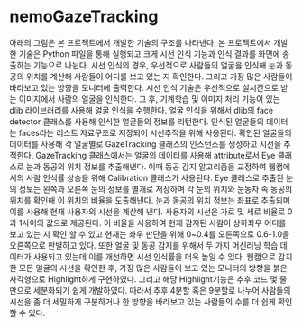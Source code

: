 # nemoGazeTracking


아래의 그림은 본 프로젝트에서 개발한 기술의 구조를 나타낸다. 본 프로젝트에서 개발한 기술은 Python 파일을 통해 실행되고 크게 시선 인식 기능과 인식 결과를 화면에 송출하는 기능으로 나뉜다. 시선 인식의 경우, 우선적으로 사람들의 얼굴을 인식해 눈과 동공의 위치를 계산해 사람들이 어디를 보고 있는 지 확인한다. 그리고 가장 많은 사람들이 바라보고 있는 방향을 모니터에 출력한다. 시선 인식 기술은 우선적으로 실시간으로 받는 이미지에서 사람의 얼굴을 인식한다. 그 후, 기계학습 및 이미지 처리 기능이 있는 dlib 라이브러리를 사용해 얼굴 인식을 수행한다. 얼굴 인식을 위해서 dlib의 face detector 클래스를 사용해 인식한 얼굴들의 정보를 리턴한다. 인식된 얼굴들의 데이터는 faces라는 리스트 자료구조로 저장되어 시선추적을 위해 사용된다. 확인된 얼굴들의 데이터를 사용해 각 얼굴별로 GazeTracking 클래스의 인스턴스를 생성하고 시선을 추적한다. GazeTracking 클래스에서는 얼굴의 데이터를 사용해 attribute로서 Eye 클래스로 눈과 동공의 위치 정보를 추출해낸다. 이때 동공 감지 알고리즘을 교정하여 웹캠에서의 사람 인식률 상승을 위해 Calibration 클래스가 사용된다. Eye 클래스로 추출된 눈의 정보는 왼쪽과 오른쪽 눈의 정보를 별개로 저장하며 각 눈의 위치와 눈동자 속 동공의 위치를 확인해 이 위치의 비율을 도출해낸다. 눈과 동공의 위치 정보는 좌표로 추출되며 이를 사용해 현재 사용자의 시선을 계산해 낸다. 사용자의 시선은 가로 및 세로 비율로 0과 1사이의 값으로 제공된다. 이 비율을 사용하여 현재 감지된 사람이 상하좌우 어디를 보고 있는 지 확인 할 수 있고 현재는 좌우 판단을 위해 0~0.4를 오른쪽으로 0.6-1.0을 오른쪽으로 판별하고 있다. 또한 얼굴 및 동공 감지를 위해서 두 가지 머신러닝 학습 데이터가 사용되고 있는데 이를 개선하면 시선 인식률을 더욱 높일 수 있다.
웹캠으로 감지한 모든 얼굴의 시선을 확인한 후, 가장 많은 사람들이 보고 있는 모니터의 방향을 붉은 사각형으로 Highlight하게 구현하였다. 그리고 해당 Highlight기능은 추후 코드 몇 줄만으로 세분화되기 쉽게 개발하였다. 따라서 추후 4분할 혹은 9분할로 나누어 사람들의 시선을 좀 더 세밀하게 구분하거나 한 방향을 바라보고 있는 사람들의 수를 더 쉽게 확인할 수 있다.
